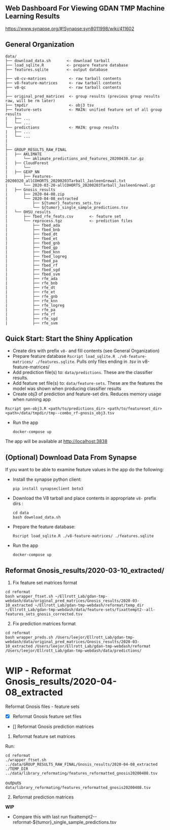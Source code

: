 ## Web Dashboard For Viewing GDAN TMP Machine Learning Results
https://www.synapse.org/#!Synapse:syn8011998/wiki/411602

## General Organization

```
data/
├── download_data.sh       <- download tarball
├── load_sqlite.R          <- prepare feature database
├── features.sqlite        <- output database
|
├── v8-cv-matrices          <- raw tarball contents
├── v8-feature-matrices     <- raw tarball contents
├── v8-qc                   <- raw tarball contents
|
├── original_pred_matrices  <- group results (previous group results raw, will be rm later)
├── tmpdir                  <- obj3 tsv
├── feature-sets            <- MAIN: unified feature set of all group results
|   ├── ...
|   └── ...
└── predictions             <- MAIN: group results
|   ├── ...
|   └── ...
|   
|
├── GROUP_RESULTS_RAW_FINAL
|   ├── AKLIMATE
|       └── aklimate_predictions_and_features_20200430.tar.gz
|   ├── CloudForest
|       └──
|   ├── GEXP_NN
|       ├── Features-20200320_allCOHORTS_20200203Tarball_JasleenGrewal.txt
|       └── 2020-03-20-allCOHORTS_20200203Tarball_JasleenGrewal.gz
|   ├── Gnosis_results
|       ├── 2020-04-08.zip
|       └── 2020-04-08_extracted
|           ├── ${tumor}_features_sets.tsv
|           └── ${tumor}_single_sample_predictions.tsv
|   └── OHSU_results
|       ├── fbed_rfe_feats.csv       <- feature set
|       └── reprocess.tgz            <- prediction files
|           ├── fbed_ada
|           ├── fbed_bnb
|           ├── fbed_dt
|           ├── fbed_et
|           ├── fbed_gnb
|           ├── fbed_gp
|           ├── fbed_knn
|           ├── fbed_logreg
|           ├── fbed_pa
|           ├── fbed_rf
|           ├── fbed_sgd
|           ├── fbed_svm
|           ├── rfe_ada
|           ├── rfe_bnb
|           ├── rfe_dt
|           ├── rfe_et
|           ├── rfe_gnb
|           ├── rfe_knn
|           ├── rfe_logreg
|           ├── rfe_pa
|           ├── rfe_rf
|           ├── rfe_sgd
|           ├── rfe_svm
```

## Quick Start: Start the Shiny Application

- Create dirs with prefix `v8-` and fill contents (see General Organization)
- Prepare feature database `Rscript load_sqlite.R ./v8-feature-matrices/ ./features.sqlite`. Pulls only files ending in .tsv in v8-feature-matrices/
- Add prediction file(s) to: `data/predictions`. These are the classifier results.
- Add feature set file(s) to: `data/feature-sets`. These are the features the model was shown when producing classifier results
- Create obj3 of prediction and feature-set dirs. Reduces memory usage when running app
```
Rscript gen-obj3.R <path/to/predictions_dir> <path/to/featureset_dir> <path>/data/tmpdir/tmp--combo_rf-gnosis_obj3.tsv
```

- Run the app

  ```
  docker-compose up
  ```

The app will be available at [http://localhost:3838](http://localhost:3838)

## (Optional) Download Data From Synapse

If you want to be able to examine feature values in the app do the following:

- Install the synapse python client:
  ```
  pip install synapseclient boto3
  ```
- Download the V8 tarball and place contents in appropriate `v8-` prefix dirs :

  ```
  cd data
  bash download_data.sh
  ```

- Prepare the feature database:

  ```
  Rscript load_sqlite.R ./v8-feature-matrices/ ./features.sqlite
  ```

- Run the app

  ```
  docker-compose up
  ```

## Reformat Gnosis_results/2020-03-10_extracted/

1. Fix feature set matrices format

```
cd reformat
bash wrapper_ftset.sh ~/Ellrott_Lab/gdan-tmp-webdash/data/original_pred_matrices/Gnosis_results/2020-03-10_extracted ~/Ellrott_Lab/gdan-tmp-webdash/reformat/temp_dir ~/Ellrott_Lab/gdan-tmp-webdash/data/feature-sets/fixattempt2--all-features_sets_gnosis_corrected.tsv
```

2. Fix prediction matrices format

```
cd reformat
bash wrapper_preds.sh /Users/leejor/Ellrott_Lab/gdan-tmp-webdash/data/original_pred_matrices/Gnosis_results/2020-03-10_extracted /Users/leejor/Ellrott_Lab/gdan-tmp-webdash/reformat /Users/leejor/Ellrott_Lab/gdan-tmp-webdash/data/predictions/
```

# WIP - Reformat Gnosis_results/2020-04-08_extracted

Reformat Gnosis files - feature sets

- [x] Reformat Gnosis feature set files
- [] Reformat Gnosis prediction matrices

1. Reformat feature set matrices

Run:

```
cd reformat
./wrapper_ftset.sh ../data/GROUP_RESULTS_RAW_FINAL/Gnosis_results/2020-04-08_extracted ./TEMP_DIR ../data/library_reformating/features_reformatted_gnosis20200408.tsv
```
outputs `data/library_reformating/features_reformatted_gnosis20200408.tsv`


 2. Reformat prediction matrices

 **WIP**
 
+ Compare this with last run fixattempt2--reformat-${tumor}_single_sample_predictions.tsv
